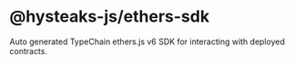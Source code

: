 # @hysteaks-js/ethers-sdk

Auto generated TypeChain ethers.js v6 SDK for interacting with deployed contracts.
